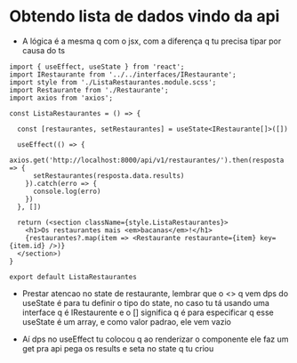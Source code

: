 # Obtendo lista de dados vindo da api

- A lógica é a mesma q com o jsx, com a diferença q tu precisa tipar por causa do ts
```tsx
import { useEffect, useState } from 'react';
import IRestaurante from '../../interfaces/IRestaurante';
import style from './ListaRestaurantes.module.scss';
import Restaurante from './Restaurante';
import axios from 'axios';

const ListaRestaurantes = () => {

  const [restaurantes, setRestaurantes] = useState<IRestaurante[]>([])

  useEffect(() => {
    axios.get('http://localhost:8000/api/v1/restaurantes/').then(resposta => {
      setRestaurantes(resposta.data.results)
    }).catch(erro => {
      console.log(erro)
    })
  }, [])

  return (<section className={style.ListaRestaurantes}>
    <h1>Os restaurantes mais <em>bacanas</em>!</h1>
    {restaurantes?.map(item => <Restaurante restaurante={item} key={item.id} />)}
  </section>)
}

export default ListaRestaurantes
```

- Prestar atencao no state de restaurante, lembrar que o <> q vem dps do useState é para tu definir o tipo do state, no caso tu tá usando uma interface q é IRestaurente e o [] significa q é para especificar q esse useState é um array, e como valor padrao, ele vem vazio

- Aí dps no useEffect tu colocou q ao renderizar o componente ele faz um get pra api pega os results e seta no state q tu criou